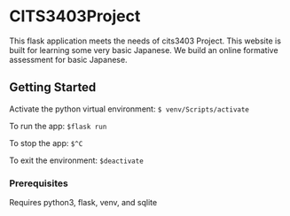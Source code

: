 # CITS3403Project
This flask application meets the needs of cits3403 Project. 
This website is built for learning some very basic Japanese. We build an online formative assessment for basic Japanese.

## Getting Started

Activate the python virtual environment:
`$ venv/Scripts/activate`

To run the app:
`$flask run`

To stop the app:
`$^C`

To exit the environment:
`$deactivate`

### Prerequisites

Requires python3, flask, venv, and sqlite
